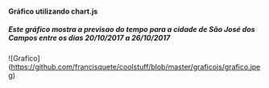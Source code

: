 #### Gráfico utilizando chart.js

##### Este gráfico mostra a previsao do tempo para a cidade de São José dos Campos entre os dias 20/10/2017 a 26/10/2017 

![Grafico] (https://github.com/francisquete/coolstuff/blob/master/graficojs/grafico.jpeg)
